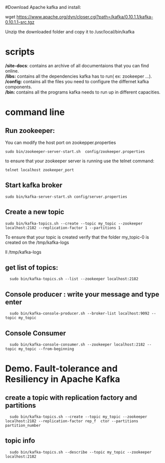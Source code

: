 

#Download Apache kafka and install:

wget https://www.apache.org/dyn/closer.cgi?path=/kafka/0.10.1.1/kafka-0.10.1.1-src.tgz

Unzip the downloaded folder and copy it to /usr/local/bin/kafka

# scripts

**/site-docs**:  contains an archive of all documentaions that you can find online.  
**/libs:** contains all the dependencies kafka has to run( ex: zookeeper ...).  
**/config:** contains all the files you need to configure the differnet kafka components.  
**/bin:** contains all the programs kafka needs to run up in different capacities.    

# command line

## Run zookeeper: 
You can modify the host port on zookepper.properties  
```shell
sudo bin/zookeeper-server-start.sh  config/zookeeper.properties
```
to ensure that your zookeeper server is running use the telnet command:  

```shell
telnet localhost zookeeper_port
```

## Start kafka broker

```shell
sudo bin/kafka-server-start.sh config/server.properties
```

## Create a new topic
```shell
sudo bin/kafka-topics.sh --create --topic my_topic --zookeeper localhost:2182 --replication-factor 1 --partitions 1
```

To ensure that your topic is created verify that the folder my_topic-0 is created on the /tmp/kafka-logs  

  ll /tmp/kafka-logs

## get list of topics:
```shell
  sudo bin/kafka-topics.sh --list --zookeeper localhost:2182
```
## Console producer : write your message and type enter  
```shell
  sudo bin/kafka-console-producer.sh --broker-list localhost:9092 --topic my_topic
```

## Console Consumer

```shell
  sudo bin/kafka-console-consumer.sh --zookeeper localhost:2182 --topic my_topic --from-beginning
```
# Demo. Fault-tolerance and Resiliency in Apache Kafka

## create a topic with replication factory and partitions

```shell
  sudo bin/kafka-topics.sh --create --topic my_topic --zookeeper localhost:2182 --replication-factor rep_f	ctor --partitions partition_number 
```
## topic info

```shell
  sudo bin/kafka-topics.sh --describe --topic my_topic --zookeeper localhost:2182 
```
